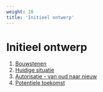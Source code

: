 ```yaml
---
weight: 10
title: 'Initieel ontwerp'
---
```


# Initieel ontwerp

1. [Bouwstenen](blocks)
2. [Huidige situatie](current)
3. [Autorisatie - van oud naar nieuw](auth)
4. [Potentiele toekomst](future)
